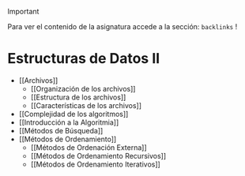 >[!important] 
>Para ver el contenido de la asignatura accede a la sección: `backlinks` !

# Estructuras de Datos II 

- [[Archivos]]
	- [[Organización de los archivos]]
	- [[Estructura de los archivos]]
	- [[Características de los archivos]]
- [[Complejidad de los algoritmos]]
- [[Introducción a la Algoritmia]]
- [[Métodos de Búsqueda]]
- [[Métodos de Ordenamiento]]
	- [[Métodos de Ordenación Externa]]
	- [[Métodos de Ordenamiento Recursivos]]
	- [[Métodos de Ordenamiento Iterativos]]